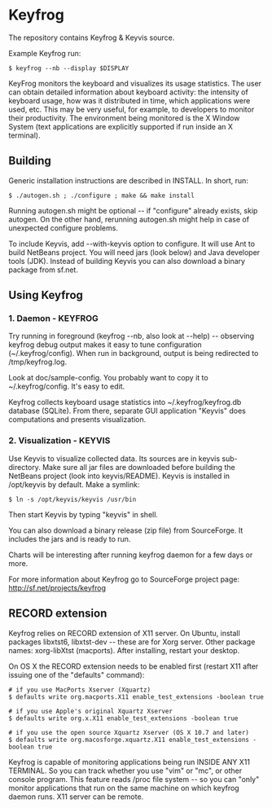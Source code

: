 # Keyfrog

The repository contains Keyfrog & Keyvis source.

Example Keyfrog run:

    $ keyfrog --nb --display $DISPLAY

KeyFrog monitors the keyboard and visualizes its usage statistics. The user
can obtain detailed information about keyboard activity: the intensity of
keyboard usage, how was it distributed in time, which applications were
used, etc. This may be very useful, for example, to developers to monitor
their productivity. The environment being monitored is the X Window System
(text applications are explicitly supported if run inside an X terminal).

## Building

Generic installation instructions are described in INSTALL. In short, run:

    $ ./autogen.sh ; ./configure ; make && make install

Running autogen.sh might be optional -- if "configure" already exists, skip
autogen. On the other hand, rerunning autogen.sh might help in case of
unexpected configure problems.

To include Keyvis, add --with-keyvis option to configure. It will use Ant to
build NetBeans project. You will need jars (look below) and Java developer
tools (JDK). Instead of building Keyvis you can also download a binary package
from sf.net.


## Using Keyfrog
### 1. Daemon - KEYFROG

Try running in foreground (keyfrog --nb, also look at --help) -- observing
keyfrog debug output makes it easy to tune configuration (~/.keyfrog/config).
When run in background, output is being redirected to /tmp/keyfrog.log.

Look at doc/sample-config. You probably want to copy it to ~/.keyfrog/config.
It's easy to edit.

Keyfrog collects keyboard usage statistics into ~/.keyfrog/keyfrog.db
database (SQLite). From there, separate GUI application "Keyvis" does
computations and presents visualization.


### 2. Visualization - KEYVIS

Use Keyvis to visualize collected data. Its sources are in keyvis
sub-directory. Make sure all jar files are downloaded before building
the NetBeans project (look into keyvis/README). Keyvis is installed in
/opt/keyvis by default. Make a symlink:

    $ ln -s /opt/keyvis/keyvis /usr/bin

Then start Keyvis by typing "keyvis" in shell.

You can also download a binary release (zip file) from SourceForge. It
includes the jars and is ready to run.

Charts will be interesting after running keyfrog daemon for a few days or
more.

For more information about Keyfrog go to SourceForge project page:
http://sf.net/projects/keyfrog

## RECORD extension

Keyfrog relies on RECORD extension of X11 server. On Ubuntu, install packages
libxtst6, libxtst-dev -- these are for Xorg server. Other package names:
xorg-libXtst (macports). After installing, restart your desktop.

On OS X the RECORD extension needs to be enabled first (restart X11 after
issuing one of the "defaults" command):

    # if you use MacPorts Xserver (Xquartz)
    $ defaults write org.macports.X11 enable_test_extensions -boolean true

    # if you use Apple's original Xquartz Xserver
    $ defaults write org.x.X11 enable_test_extensions -boolean true

    # if you use the open source Xquartz Xserver (OS X 10.7 and later)
    $ defaults write org.macosforge.xquartz.X11 enable_test_extensions -boolean true

Keyfrog is capable of monitoring applications being run INSIDE ANY X11
TERMINAL. So you can track whether you use "vim" or "mc", or other console
program. This feature reads /proc file system -- so you can "only" monitor
applications that run on the same machine on which keyfrog daemon runs. X11
server can be remote.

